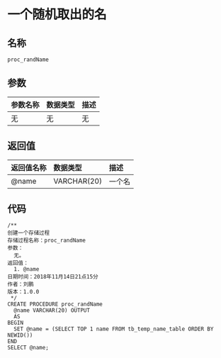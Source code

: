 # 一个随机取出的名

## 名称

```
proc_randName
```

## 参数

| 参数名称 | 数据类型 | 描述 |
| :--- | :--- | :--- |
| 无 | 无 | 无 |

## 返回值

| 返回值名称 | 数据类型 | 描述 |
| :--- | :--- | :--- |
| @name | VARCHAR\(20\) | 一个名 |

## 代码

```
/**
创建一个存储过程
存储过程名称：proc_randName
参数：
  无。
返回值：
  1. @name
日期时间：2018年11月14日21点15分
作者：刘鹏
版本：1.0.0
 */
CREATE PROCEDURE proc_randName
  @name VARCHAR(20) OUTPUT
  AS
BEGIN
  SET @name = (SELECT TOP 1 name FROM tb_temp_name_table ORDER BY NEWID())
END
SELECT @name;
```



